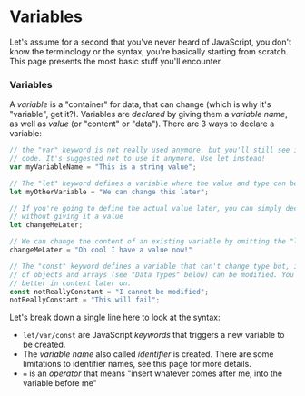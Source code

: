 # Variables

Let's assume for a second that you've never heard of JavaScript, you don't know the terminology or the syntax, you're basically starting from scratch. This page presents the most basic stuff you'll encounter. 

### Variables

A _variable_ is a "container" for data, that can change \(which is why it's "variable", get it?\). Variables are _declared_ by giving them a _variable name_, as well as _value_ \(or "content" or "data"\). There are 3 ways to declare a variable: 

```javascript
// the "var" keyword is not really used anymore, but you'll still see it in older
// code. It's suggested not to use it anymore. Use let instead!
var myVariableName = "This is a string value";

// The "let" keyword defines a variable where the value and type can be changed later.
let myOtherVariable = "We can change this later";

// If you're going to define the actual value later, you can simply declare it
// without giving it a value
let changeMeLater;

// We can change the content of an existing variable by omitting the "let" keyword.
changeMeLater = "Oh cool I have a value now!"

// The "const" keyword defines a variable that can't change type but, in the case
// of objects and arrays (see "Data Types" below) can be modified. You'll see this
// better in context later on.
const notReallyConstant = "I cannot be modified";
notReallyConstant = "This will fail";
```

Let's break down a single line here to look at the syntax: 

* `let/var/const` are JavaScript _keywords_ that triggers a new variable to be created. 
* The _variable name_ also called _identifier_ is created. There are some limitations to identifier names, see this page for more details. 
* `=` is an _operator_ that means "insert whatever comes after me, into the variable before me" 



